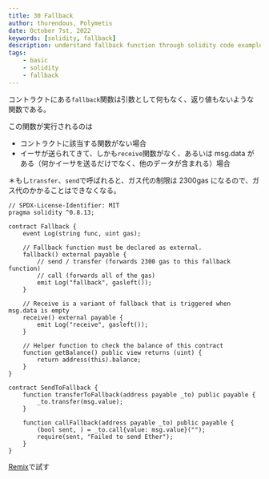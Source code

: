 ```yaml
---
title: 30 Fallback
author: thurendous, Polymetis
date: October 7st, 2022
keywords: [solidity, fallback]
description: understand fallback function through solidity code example
tags:
    - basic
    - solidity
    - fallback
---
```


コントラクトにある`fallback`関数は引数として何もなく、返り値もないような関数である。

この関数が実行されるのは

-   コントラクトに該当する関数がない場合
-   イーサが送られてきて、しかも`receive`関数がなく、あるいは msg.data がある（何かイーサを送るだけでなく、他のデータが含まれる）場合

＊もし`transfer`、`send`で呼ばれると、ガス代の制限は 2300gas になるので、ガス代のかかることはできなくなる。

```sol
// SPDX-License-Identifier: MIT
pragma solidity ^0.8.13;

contract Fallback {
    event Log(string func, uint gas);

    // Fallback function must be declared as external.
    fallback() external payable {
        // send / transfer (forwards 2300 gas to this fallback function)
        // call (forwards all of the gas)
        emit Log("fallback", gasleft());
    }

    // Receive is a variant of fallback that is triggered when msg.data is empty
    receive() external payable {
        emit Log("receive", gasleft());
    }

    // Helper function to check the balance of this contract
    function getBalance() public view returns (uint) {
        return address(this).balance;
    }
}

contract SendToFallback {
    function transferToFallback(address payable _to) public payable {
        _to.transfer(msg.value);
    }

    function callFallback(address payable _to) public payable {
        (bool sent, ) = _to.call{value: msg.value}("");
        require(sent, "Failed to send Ether");
    }
}
```

[Remix](https://remix.ethereum.org/)で試す
